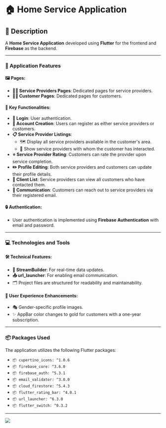 # 🏠 Home Service Application

## 📄 Description

A **Home Service Application** developed using **Flutter** for the frontend and **Firebase** as the backend.

---

### 📱 Application Features

#### 🖼️ Pages:
- **👩‍🔧 Service Providers Pages**: Dedicated pages for service providers.
- **👨‍💼 Customer Pages**: Dedicated pages for customers.

#### 🔑 Key Functionalities:
- **🔐 Login**: User authentication.
- **📝 Account Creation**: Users can register as either service providers or customers.
- **📋 Service Provider Listings**:
  - 🗺️ Display all service providers available in the customer's area.
  - 📂 Show service providers with whom the customer has interacted.
- **⭐ Service Provider Rating**: Customers can rate the provider upon service completion.
- **✏️ Profile Editing**: Both service providers and customers can update their profile details.
- **👥 Client List**: Service providers can view all customers who have contacted them.
- **📧 Communication**: Customers can reach out to service providers via their registered email.

#### 🔒 Authentication:
- User authentication is implemented using **Firebase Authentication** with email and password.

---

### 💻 Technologies and Tools

#### 🛠️ Technical Features:
- **🔄 StreamBuilder**: For real-time data updates.
- **📤 url_launcher**: For enabling email communication.
- 🗂️ Project files are structured for readability and maintainability.

#### 🌟 User Experience Enhancements:
- 🎭 Gender-specific profile images.
- ✨ AppBar color changes to gold for customers with a one-year subscription.

---

### 📦 Packages Used

The application utilizes the following Flutter packages:

- `📦 cupertino_icons: ^1.0.6`
- `📦 firebase_core: ^3.6.0`
- `📦 firebase_auth: ^5.3.1`
- `📦 email_validator: ^3.0.0`
- `📦 cloud_firestore: ^5.4.3`
- `📦 flutter_rating_bar: ^4.0.1`
- `📦 url_launcher: ^6.3.0`
- `📦 flutter_switch: ^0.3.2`
---
<img src= "/screen_shoutes/home1.jpge">

